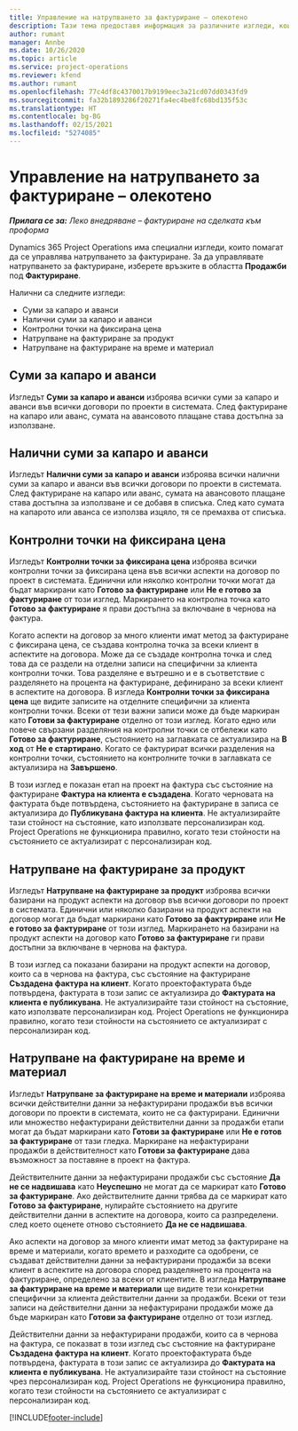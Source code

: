 ```yaml
---
title: Управление на натрупването за фактуриране – олекотено
description: Тази тема предоставя информация за различните изгледи, които могат да се използват при управление на натрупването на фактуриране.
author: rumant
manager: Annbe
ms.date: 10/26/2020
ms.topic: article
ms.service: project-operations
ms.reviewer: kfend
ms.author: rumant
ms.openlocfilehash: 77c4df8c4370017b9199eec3a21cd07dd0343fd9
ms.sourcegitcommit: fa32b1893286f20271fa4ec4be8fc68bd135f53c
ms.translationtype: HT
ms.contentlocale: bg-BG
ms.lasthandoff: 02/15/2021
ms.locfileid: "5274085"
---
```

# <a name="manage-the-billing-backlog---lite"></a>Управление на натрупването за фактуриране – олекотено

_**Прилага се за:** Леко внедряване – фактуриране на сделката към проформа_

Dynamics 365 Project Operations има специални изгледи, които помагат да се управлява натрупването за фактуриране. За да управлявате натрупването за фактуриране, изберете връзките в областта **Продажби** под **Фактуриране**. 

Налични са следните изгледи:

- Суми за капаро и аванси
- Налични суми за капаро и аванси
- Контролни точки на фиксирана цена
- Натрупване на фактуриране за продукт
- Натрупване на фактуриране на време и материал

## <a name="retainers-and-advances"></a>Суми за капаро и аванси

Изгледът **Суми за капаро и аванси** изброява всички суми за капаро и аванси във всички договори по проекти в системата. След фактуриране на капаро или аванс, сумата на авансовото плащане става достъпна за използване.

## <a name="available-retainers-and-advances"></a>Налични суми за капаро и аванси

Изгледът **Налични суми за капаро и аванси** изброява всички налични суми за капаро и аванси във всички договори по проекти в системата. След фактуриране на капаро или аванс, сумата на авансовото плащане става достъпна за използване и се добавя в списъка. След като сумата на капарото или аванса се използва изцяло, тя се премахва от списъка.

## <a name="fixed-price-milestones"></a>Контролни точки на фиксирана цена

Изгледът **Контролни точки за фиксирана цена** изброява всички контролни точки за фиксирана цена във всички аспекти на договор по проект в системата. Единични или няколко контролни точки могат да бъдат маркирани като **Готово за фактуриране** или **Не е готово за фактуриране** от този изглед. Маркирането на контролна точка като **Готово за фактуриране** я прави достъпна за включване в чернова на фактура.

Когато аспекти на договор за много клиенти имат метод за фактуриране с фиксирана цена, се създава контролна точка за всеки клиент в аспектите на договора. Може да се създаде контролна точка и след това да се раздели на отделни записи на специфични за клиента контролни точки. Това разделяне е вътрешно и е в съответствие с разделянето на процента на фактуриране, дефинирано за всеки клиент в аспектите на договора. В изгледа **Контролни точки за фиксирана цена** ще видите записите на отделните специфични за клиента контролни точки. Всеки от тези важни записи може да бъде маркиран като **Готови за фактуриране** отделно от този изглед. Когато едно или повече свързани разделяния на контролни точки се отбележи като **Готово за фактуриране**, състоянието на заглавката се актуализира на **В ход** от **Не е стартирано**. Когато се фактурират всички разделения на контролни точки, състоянието на контролните точки в заглавката се актуализира на **Завършено**.

В този изглед е показан етап на проект на фактура със състояние на фактуриране **Фактура на клиента е създадена**. Когато черновата на фактурата бъде потвърдена, състоянието на фактуриране в записа се актуализира до **Публикувана фактура на клиента**. Не актуализирайте тази стойност на състояние, като използвате персонализиран код. Project Operations не функционира правилно, когато тези стойности на състоянието се актуализират с персонализиран код.

## <a name="product-billing-backlog"></a>Натрупване на фактуриране за продукт

Изгледът **Натрупване на фактуриране за продукт** изброява всички базирани на продукт аспекти на договор във всички договори по проект в системата. Единични или няколко базирани на продукт аспекти на договор могат да бъдат маркирани като **Готово за фактуриране** или **Не е готово за фактуриране** от този изглед. Маркирането на базирани на продукт аспекти на договор като **Готово за фактуриране** ги прави достъпни за включване в чернова на фактура.

В този изглед са показани базирани на продукт аспекти на договор, които са в чернова на фактура, със състояние на фактуриране **Създадена фактура на клиент**. Когато проектофактурата бъде потвърдена, фактурата в този запис се актуализира до **Фактурата на клиента е публикувана**. Не актуализирайте тази стойност на състояние, като използвате персонализиран код. Project Operations не функционира правилно, когато тези стойности на състоянието се актуализират с персонализиран код.

## <a name="time-and-material-billing-backlog"></a>Натрупване на фактуриране на време и материал

Изгледът **Натрупване за фактуриране на време и материали** изброява всички действителни данни за нефактурирани продажби във всички договори по проекти в системата, които не са фактурирани. Единични или множество нефактурирани действителни данни за продажби етапи могат да бъдат маркирани като **Готови за фактуриране** или **Не е готов за фактуриране** от тази гледка. Маркиране на нефактурирани продажби в действителност като **Готови за фактуриране** дава възможност за поставяне в проект на фактура.

Действителните данни за нефактурирани продажби със състояние **Да не се надвишава** като **Неуспешно** не могат да се маркират като **Готово за фактуриране**. Ако действителните данни трябва да се маркират като **Готово за фактуриране**, нулирайте състоянието на другите действителни данни в аспектите на договора, които са разпределени. след което оценете отново състоянието **Да не се надвишава**.

Ако аспекти на договор за много клиенти имат метод за фактуриране на време и материали, когато времето и разходите са одобрени, се създават действителни данни за нефактурирани продажби за всеки клиент в аспектите на договора според разделянето на процента на фактуриране, определено за всеки от клиентите. В изгледа **Натрупване за фактуриране на време и материали** ще видите тези конкретни специфични за клиента действителни данни за продажби. Всеки от тези записи на действителни данни за нефактурирани продажби може да бъде маркиран като **Готови за фактуриране** отделно от този изглед.

Действителни данни за нефактурирани продажби, които са в чернова на фактура, се показват в този изглед със състояние на фактуриране **Създадена фактура на клиент**. Когато проектофактурата бъде потвърдена, фактурата в този запис се актуализира до **Фактурата на клиента е публикувана**. Не актуализирайте тази стойност на състояние чрез персонализиран код. Project Operations не функционира правилно, когато тези стойности на състоянието се актуализират с персонализиран код.


[!INCLUDE[footer-include](../../includes/footer-banner.md)]